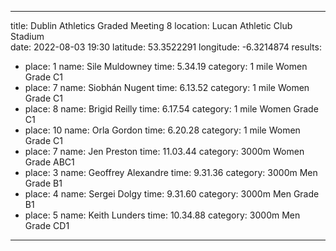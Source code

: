 ---
title: Dublin Athletics Graded Meeting 8 
location: Lucan Athletic Club Stadium  
date: 2022-08-03 19:30
latitude: 53.3522291
longitude: -6.3214874
results:
  - place: 1
    name: Sile Muldowney
    time: 5.34.19
    category: 1 mile Women Grade C1
  - place: 7
    name: Siobhán Nugent
    time: 6.13.52
    category: 1 mile Women Grade C1
  - place: 8
    name: Brigid Reilly
    time: 6.17.54
    category: 1 mile Women Grade C1
  - place: 10
    name: Orla Gordon
    time: 6.20.28
    category: 1 mile Women Grade C1
  - place: 7
    name: Jen Preston
    time: 11.03.44
    category: 3000m Women Grade ABC1
  - place: 3
    name: Geoffrey Alexandre
    time: 9.31.36
    category: 3000m Men Grade B1
  - place: 4
    name: Sergei Dolgy
    time: 9.31.60
    category: 3000m Men Grade B1
  - place: 5
    name: Keith Lunders
    time: 10.34.88
    category: 3000m Men Grade CD1
 ---
